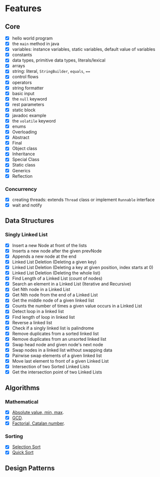 # Features

## Core

- [x] hello world program
- [x] the `main` method in java
- [x] variables: instance variables, static variables, default value of variables
- [x] constants
- [x] data types, primitive data types, literals/lexical
- [x] arrays
- [x] string: literal, `StringBuilder`, `equals`, `==`
- [x] control flows
- [x] operators
- [x] string formatter
- [x] basic input
- [x] the `null` keyword
- [x] rest parameters
- [x] static block
- [x] javadoc example
- [x] the `volatile` keyword
- [x] enums
- [x] Overloading
- [x] Abstract
- [x] Final
- [x] Object class
- [x] Inheritance
- [x] Special Class
- [x] Static class
- [x] Generics
- [x] Reflection

### Concurrency

- [x] creating threads: extends `Thread` class or implement `Runnable` interface
- [x] wait and notify

## Data Structures

### Singly Linked List

- [x] Insert a new Node at front of the lists
- [x] Inserts a new node after the given prevNode
- [x] Appends a new node at the end
- [x] Linked List Deletion (Deleting a given key)
- [x] Linked List Deletion (Deleting a key at given position, index starts at 0)
- [x] Linked List Deletion (Deleting the whole list)
- [x] Find Length of a Linked List (count of nodes)
- [x] Search an element in a Linked List (Iterative and Recursive)
- [x] Get Nth node in a Linked List
- [x] Get Nth node from the end of a Linked List
- [x] Get the middle node of a given linked list
- [x] Counts the number of times a given value occurs in a Linked List
- [x] Detect loop in a linked list
- [x] Find length of loop in linked list
- [x] Reverse a linked list
- [x] Check if a singly linked list is palindrome
- [x] Remove duplicates from a sorted linked list
- [x] Remove duplicates from an unsorted linked list
- [x] Swap head node and given node's next node
- [x] Swap nodes in a linked list without swapping data
- [x] Pairwise swap elements of a given linked list
- [x] Move last element to front of a given Linked List
- [x] Intersection of two Sorted Linked Lists
- [x] Get the intersection point of two Linked Lists

## Algorithms

### Mathematical

- [x] [Absolute value, min, max](src/main/java/com/rayyounghong/algorithms/mathematical/Absolute.java).
- [x] [GCD](src/main/java/com/rayyounghong/algorithms/mathematical/Gcd.java).
- [x] [Factorial, Catalan number](src/main/java/com/rayyounghong/algorithms/mathematical/PositiveInteger.java).

### Sorting

- [x] [Selection Sort](src/main/java/com/rayyounghong/algorithms/sorting/Selection.java)
- [x] [Quick Sort](src/main/java/com/rayyounghong/algorithms/sorting/Quick.java)

## Design Patterns
